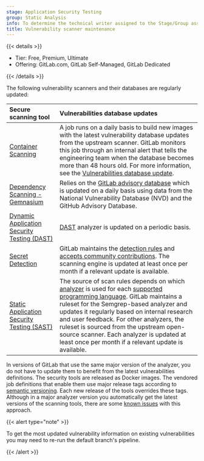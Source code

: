 ```yaml
---
stage: Application Security Testing
group: Static Analysis
info: To determine the technical writer assigned to the Stage/Group associated with this page, see https://handbook.gitlab.com/handbook/product/ux/technical-writing/#assignments
title: Vulnerability scanner maintenance
---
```


{{< details >}}

- Tier: Free, Premium, Ultimate
- Offering: GitLab.com, GitLab Self-Managed, GitLab Dedicated

{{< /details >}}

The following vulnerability scanners and their databases are regularly updated:

| Secure scanning tool                                                     | Vulnerabilities database updates |
|:-------------------------------------------------------------------------|:---------------------------------|
| [Container Scanning](../container_scanning/_index.md)                       | A job runs on a daily basis to build new images with the latest vulnerability database updates from the upstream scanner. GitLab monitors this job through an internal alert that tells the engineering team when the database becomes more than 48 hours old. For more information, see the [Vulnerabilities database update](../container_scanning/_index.md#vulnerabilities-database). |
| [Dependency Scanning - Gemnasium](../dependency_scanning/_index.md)                     | Relies on the [GitLab advisory database](../gitlab_advisory_database/_index.md) which is updated on a daily basis using data from the National Vulnerability Database (NVD) and the GitHub Advisory Database. |
| [Dynamic Application Security Testing (DAST)](../dast/_index.md)            | [DAST](../dast/browser/_index.md) analyzer is updated on a periodic basis. |
| [Secret Detection](../secret_detection/pipeline/_index.md#detected-secrets) | GitLab maintains the [detection rules](../secret_detection/pipeline/_index.md#detected-secrets) and [accepts community contributions](../secret_detection/pipeline/configure.md#add-new-patterns). The scanning engine is updated at least once per month if a relevant update is available. |
| [Static Application Security Testing (SAST)](../sast/_index.md)             | The source of scan rules depends on which [analyzer](../sast/analyzers.md) is used for each [supported programming language](../sast/_index.md#supported-languages-and-frameworks). GitLab maintains a ruleset for the Semgrep-based analyzer and updates it regularly based on internal research and user feedback. For other analyzers, the ruleset is sourced from the upstream open-source scanner. Each analyzer is updated at least once per month if a relevant update is available. |

In versions of GitLab that use the same major version of the analyzer, you do not have to update
them to benefit from the latest vulnerabilities definitions. The security tools are released as
Docker images. The vendored job definitions that enable them use major release tags according to
[semantic versioning](https://semver.org/). Each new release of the tools overrides these tags.
Although in a major analyzer version you automatically get the latest versions of the scanning
tools, there are some [known issues](https://gitlab.com/gitlab-org/gitlab/-/issues/9725) with this
approach.

{{< alert type="note" >}}

To get the most updated vulnerability information on existing vulnerabilities you may need to re-run the default branch's pipeline.

{{< /alert >}}
